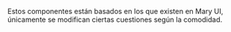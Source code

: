 Estos componentes están basados en los que existen en Mary UI, únicamente se modifican ciertas cuestiones según la comodidad.